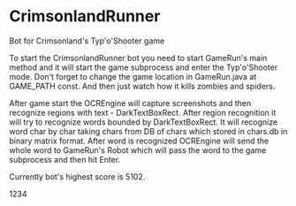 CrimsonlandRunner
=================

Bot for Crimsonland's Typ'o'Shooter game

To start the CrimsonlandRunner bot you need to start GameRun's main method and it will start the game subprocess and enter the Typ'o'Shooter mode. Don't forget to change the game location in GameRun.java at GAME_PATH const.
And then just watch how it kills zombies and spiders.

After game start the OCREngine will capture screenshots and then recognize regions with text - DarkTextBoxRect. After region recognition it will try to recognize words bounded by DarkTextBoxRect. It will recognize word char by char taking chars from DB of chars which stored in chars.db in binary matrix format.
After word is recognized OCREngine will send the whole word to GameRun's Robot which will pass the word to the game subprocess and then hit Enter.

Currently bot's highest score is 5102.

1234

